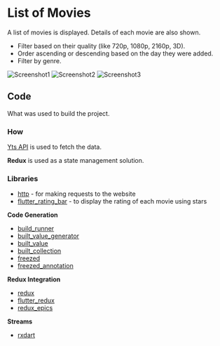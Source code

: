 # List of Movies

A list of movies is displayed.
Details of each movie are also shown.

- Filter based on their quality (like 720p, 1080p, 2160p, 3D).
- Order ascending or descending based on the day they were added.
- Filter by genre.

![Screenshot1](https://github.com/nicovlad16/google-flutter-projects/blob/master/screenshots/movies_redux_1.png)
![Screenshot2](https://github.com/nicovlad16/google-flutter-projects/blob/master/screenshots/movies_redux_2.png)
![Screenshot3](https://github.com/nicovlad16/google-flutter-projects/blob/master/screenshots/movies_redux_3.png)



## Code

What was used to build the project.

### How
[Yts API](https://yts.mx/api) is used to fetch the data.

**Redux** is used as a state management solution.

### Libraries

- [http](https://pub.dev/packages/http) - for making requests to the website
- [flutter_rating_bar](https://pub.dev/packages/flutter_rating_bar) - to display the rating of each movie using stars 
  
**Code Generation**

- [build_runner](https://pub.dev/packages/build_runner)
- [built_value_generator](https://pub.dev/packages/built_value_generator)
- [built_value](https://pub.dev/packages?q=built_value)
- [built_collection](https://pub.dev/packages/built_collection)
- [freezed](https://pub.dev/packages/freezed)
- [freezed_annotation](https://pub.dev/packages/freezed_annotation)
  
**Redux Integration**  

- [redux](https://pub.dev/packages/redux)
- [flutter_redux](https://pub.dev/packages/flutter_redux)
- [redux_epics](https://pub.dev/packages/flutter_redux)
  
**Streams**

- [rxdart](https://pub.dev/packages/rxdart)




